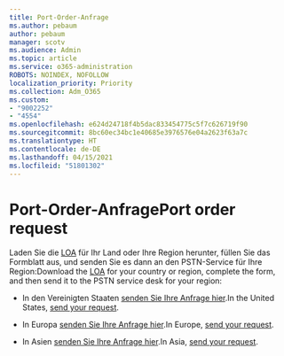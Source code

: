 ```yaml
---
title: Port-Order-Anfrage
ms.author: pebaum
author: pebaum
manager: scotv
ms.audience: Admin
ms.topic: article
ms.service: o365-administration
ROBOTS: NOINDEX, NOFOLLOW
localization_priority: Priority
ms.collection: Adm_O365
ms.custom:
- "9002252"
- "4554"
ms.openlocfilehash: e624d24718f4b5dac833454775c5f7c626719f90
ms.sourcegitcommit: 8bc60ec34bc1e40685e3976576e04a2623f63a7c
ms.translationtype: HT
ms.contentlocale: de-DE
ms.lasthandoff: 04/15/2021
ms.locfileid: "51801302"
---
```

# <a name="port-order-request"></a><span data-ttu-id="412ae-102">Port-Order-Anfrage</span><span class="sxs-lookup"><span data-stu-id="412ae-102">Port order request</span></span>

<span data-ttu-id="412ae-103">Laden Sie die [LOA](https://docs.microsoft.com/microsoftteams/manage-phone-numbers-for-your-organization/manage-phone-numbers-for-your-organization#letters-of-authorization-loas-for-transferring-numbers) für Ihr Land oder Ihre Region herunter, füllen Sie das Formblatt aus, und senden Sie es dann an den PSTN-Service für Ihre Region:</span><span class="sxs-lookup"><span data-stu-id="412ae-103">Download the [LOA](https://docs.microsoft.com/microsoftteams/manage-phone-numbers-for-your-organization/manage-phone-numbers-for-your-organization#letters-of-authorization-loas-for-transferring-numbers) for your country or region, complete the form, and then send it to the PSTN service desk for your region:</span></span>

- <span data-ttu-id="412ae-104">In den Vereinigten Staaten [senden Sie Ihre Anfrage hier](mailto:ptn@microsoft.com).</span><span class="sxs-lookup"><span data-stu-id="412ae-104">In the United States, [send your request](mailto:ptn@microsoft.com).</span></span>

- <span data-ttu-id="412ae-105">In Europa [senden Sie Ihre Anfrage hier](mailto:ptneu@microsoft.com).</span><span class="sxs-lookup"><span data-stu-id="412ae-105">In Europe, [send your request](mailto:ptneu@microsoft.com).</span></span>

- <span data-ttu-id="412ae-106">In Asien [senden Sie Ihre Anfrage hier](mailto:ptnapac@microsoft.com).</span><span class="sxs-lookup"><span data-stu-id="412ae-106">In Asia, [send your request](mailto:ptnapac@microsoft.com).</span></span>
